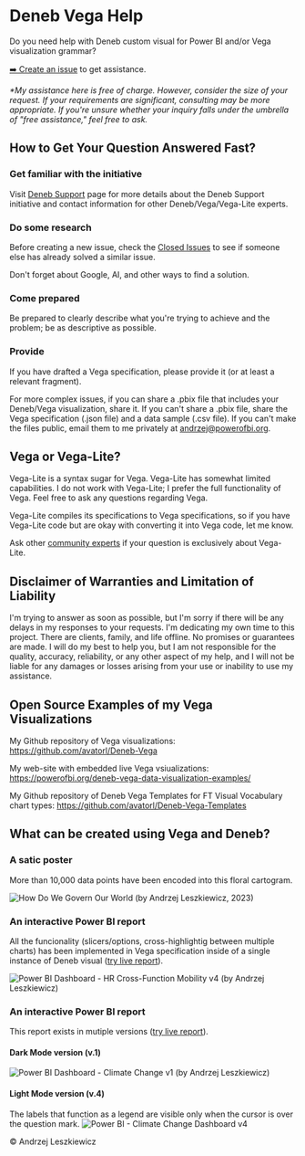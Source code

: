# Deneb Vega Help

Do you need help with Deneb custom visual for Power BI and/or Vega visualization grammar?

[➡️ Create an issue](https://github.com/avatorl/Deneb-Vega-Help/issues/new) to get assistance.

_*My assistance here is free of charge. However, consider the size of your request. If your requirements are significant, consulting may be more appropriate. If you're unsure whether your inquiry falls under the umbrella of "free assistance," feel free to ask._

## How to Get Your Question Answered Fast?

### Get familiar with the initiative
Visit [Deneb Support](https://deneb-viz.github.io/support) page for more details about the Deneb Support initiative and contact information for other Deneb/Vega/Vega-Lite experts.

### Do some research
Before creating a new issue, check the [Closed Issues](https://github.com/avatorl/Deneb-Vega-Help/issues?q=is%3Aissue+is%3Aclosed) to see if someone else has already solved a similar issue.

Don't forget about Google, AI, and other ways to find a solution.

### Come prepared
Be prepared to clearly describe what you're trying to achieve and the problem; be as descriptive as possible.

### Provide
If you have drafted a Vega specification, please provide it (or at least a relevant fragment).

For more complex issues, if you can share a .pbix file that includes your Deneb/Vega visualization, share it. If you can't share a .pbix file, share the Vega specification (.json file) and a data sample (.csv file). If you can't make the files public, email them to me privately at andrzej@powerofbi.org.

## Vega or Vega-Lite?

Vega-Lite is a syntax sugar for Vega. Vega-Lite has somewhat limited capabilities. I do not work with Vega-Lite; I prefer the full functionality of Vega. Feel free to ask any questions regarding Vega.

Vega-Lite compiles its specifications to Vega specifications, so if you have Vega-Lite code but are okay with converting it into Vega code, let me know.

Ask other [community experts](https://deneb-viz.github.io/support) if your question is exclusively about Vega-Lite.

## Disclaimer of Warranties and Limitation of Liability

I'm trying to answer as soon as possible, but I'm sorry if there will be any delays in my responses to your requests. I'm dedicating my own time to this project. There are clients, family, and life offline. No promises or guarantees are made. I will do my best to help you, but I am not responsible for the quality, accuracy, reliability, or any other aspect of my help, and I will not be liable for any damages or losses arising from your use or inability to use my assistance.

## Open Source Examples of my Vega Visualizations

My Github repository of Vega visualizations: https://github.com/avatorl/Deneb-Vega

My web-site with embedded live Vega vsiualizations: https://powerofbi.org/deneb-vega-data-visualization-examples/

My Github repository of Deneb Vega Templates for FT Visual Vocabulary chart types: https://github.com/avatorl/Deneb-Vega-Templates

## What can be created using Vega and Deneb?

### A satic poster

More than 10,000 data points have been encoded into this floral cartogram.

![How Do We Govern Our World (by Andrzej Leszkiewicz, 2023)](https://github.com/avatorl/Deneb-Vega-Help/assets/59934292/b6b85bd9-6d0a-4ece-885f-013403c01d02)

### An interactive Power BI report

All the funcionality (slicers/options, cross-highlightig between multiple charts) has been implemented in Vega specification inside of a single instance of Deneb visual ([try live report](https://app.powerbi.com/view?r=eyJrIjoiNzZmOGVlNmItZGNiNC00NGQzLTk1ZmEtYjFlYzA5MDQzZTFiIiwidCI6IjYzNjBkMTZhLTk3MWQtNGQzMC1hOWE5LTdiY2I0ODUzMDhlMSIsImMiOjl9)).

![Power BI Dashboard - HR Cross-Function Mobility v4 (by Andrzej Leszkiewicz)](https://github.com/avatorl/Deneb-Vega-Help/assets/59934292/ab6cc176-72bd-4f20-b861-425ca4e08e29)

### An interactive Power BI report

This report exists in mutiple versions ([try live report](https://app.powerbi.com/view?r=eyJrIjoiOWUwOTQ3MzktY2ZkNS00MTI3LWE4NGItMzlkYjAyMDNjOTBlIiwidCI6IjYzNjBkMTZhLTk3MWQtNGQzMC1hOWE5LTdiY2I0ODUzMDhlMSIsImMiOjl9)).

#### Dark Mode version (v.1)

![Power BI Dashboard - Climate Change v1 (by Andrzej Leszkiewicz)](https://github.com/avatorl/Deneb-Vega-Help/assets/59934292/01042974-9a01-4a9c-9838-620e528abbbf)

#### Light Mode version (v.4)

The labels that function as a legend are visible only when the cursor is over the question mark.
![Power BI - Climate Change Dashboard v4](https://github.com/avatorl/Deneb-Vega-Help/assets/59934292/4fd2abfa-b12d-4043-a4cd-00a241feda29)

© Andrzej Leszkiewicz
